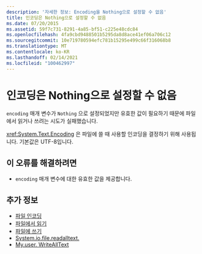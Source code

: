 ```yaml
---
description: '자세한 정보: Encoding을 Nothing으로 설정할 수 없음'
title: 인코딩은 Nothing으로 설정할 수 없음
ms.date: 07/20/2015
ms.assetid: 59f7c731-8291-4a85-bf51-c225e48cdc84
ms.openlocfilehash: 4fa9cbd9488501b5295da8d8ace41ef06a706c12
ms.sourcegitcommit: 10e719780594efc781b15295e499c66f316068b8
ms.translationtype: MT
ms.contentlocale: ko-KR
ms.lasthandoff: 02/14/2021
ms.locfileid: "100462997"
---
```

# <a name="encoding-cannot-be-set-to-nothing"></a>인코딩은 Nothing으로 설정할 수 없음

`encoding` 매개 변수가 `Nothing` 으로 설정되었지만 유효한 값이 필요하기 때문에 파일에서 읽거나 쓰려는 시도가 실패했습니다.  
  
 <xref:System.Text.Encoding> 은 파일에 쓸 때 사용할 인코딩을 결정하기 위해 사용됩니다. 기본값은 UTF-8입니다.  
  
## <a name="to-correct-this-error"></a>이 오류를 해결하려면  
  
- `encoding` 매개 변수에 대한 유효한 값을 제공합니다.  
  
## <a name="see-also"></a>추가 정보

- [파일 인코딩](../developing-apps/programming/drives-directories-files/file-encodings.md)
- [파일에서 읽기](../developing-apps/programming/drives-directories-files/reading-from-files.md)
- [파일에 쓰기](../developing-apps/programming/drives-directories-files/writing-to-files.md)
- [System.io.file.readalltext.](xref:Microsoft.VisualBasic.FileIO.FileSystem.ReadAllText%2A)
- [My.user. WriteAllText](xref:Microsoft.VisualBasic.FileIO.FileSystem.WriteAllText%2A)

